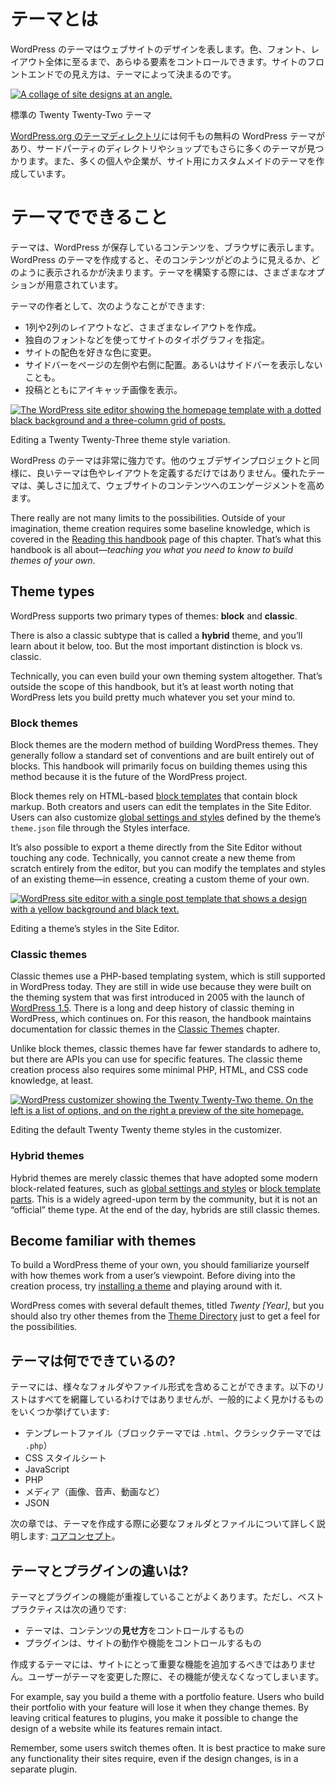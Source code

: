 <!--
# What Is a Theme?
-->

# テーマとは

<!--
A WordPress theme represents the design of your website. It can control everything from colors, to fonts, to the entire layout. In essence, what you see when viewing the front-end of your site is shaped by the theme.
-->

WordPress のテーマはウェブサイトのデザインを表します。色、フォント、レイアウト全体に至るまで、あらゆる要素をコントロールできます。サイトのフロントエンドでの見え方は、テーマによって決まるのです。

[![A collage of site designs at an angle.](https://i0.wp.com/developer.wordpress.org/files/2023/11/twenty-twenty-two-collage.jpg?resize=2400%2C1500&ssl=1)](https://i0.wp.com/developer.wordpress.org/files/2023/11/twenty-twenty-two-collage.jpg?ssl=1)

<!--
Templates from the default Twenty Twenty-Two theme.
-->
標準の Twenty Twenty-Two テーマ

<!--
There are 1,000s of free WordPress themes in the [WordPress.org Theme Directory](https://wordpress.org/themes/) and even more from third-party directories and shops. Many people and businesses also have bespoke (custom-made) themes for their sites.
-->
[WordPress.org のテーマディレクトリ](https://ja.wordpress.org/themes/)には何千もの無料の WordPress テーマがあり、サードパーティのディレクトリやショップでもさらに多くのテーマが見つかります。また、多くの個人や企業が、サイト用にカスタムメイドのテーマを作成しています。

<!--
## What can themes do?
-->
# テーマでできること

<!--
Themes take the content stored by WordPress and display it in the browser. When you create a WordPress theme, you decide how that content looks and is displayed. There are many options available to you when building your theme. The biggest limit is your imagination. 
-->
テーマは、WordPress が保存しているコンテンツを、ブラウザに表示します。WordPress のテーマを作成すると、そのコンテンツがどのように見えるか、どのように表示されるかが決まります。テーマを構築する際には、さまざまなオプションが用意されています。

<!--
As a theme creator, you can:
-->
テーマの作者として、次のようなことができます:

<!--
*   Create different layouts, such as one, two or more columns.
*   Control the typography of the site with custom font choices.
*   Skin the site with any color scheme you want.
*   Put a sidebar on the left or right side of the page. Or, have no sidebar at all.
*   Display featured images alongside posts.
-->
*   1列や2列のレイアウトなど、さまざまなレイアウトを作成。
*   独自のフォントなどを使ってサイトのタイポグラフィを指定。
*   サイトの配色を好きな色に変更。
*   サイドバーをページの左側や右側に配置。あるいはサイドバーを表示しないことも。
*   投稿とともにアイキャッチ画像を表示。

[![The WordPress site editor showing the homepage template with a dotted black background and a three-column grid of posts.](https://i0.wp.com/developer.wordpress.org/files/2023/11/twenty-twenty-three-style-variation.jpg?resize=2400%2C1255&ssl=1)](https://i0.wp.com/developer.wordpress.org/files/2023/11/twenty-twenty-three-style-variation.jpg?ssl=1)

Editing a Twenty Twenty-Three theme style variation.

<!--
The WordPress theming system is incredibly powerful. As with every web design project, a good theme is more than defining a layout or two and a few custom colors. The best themes improve engagement with a website’s content *in addition* to being beautiful.
-->
WordPress のテーマは非常に強力です。他のウェブデザインプロジェクトと同様に、良いテーマは色やレイアウトを定義するだけではありません。優れたテーマは、美しさに加えて、ウェブサイトのコンテンツへのエンゲージメントを高めます。

There really are not many limits to the possibilities. Outside of your imagination, theme creation requires some baseline knowledge, which is covered in the [Reading this handbook](https://developer.wordpress.org/themes/getting-started/reading-this-handbook/) page of this chapter. That’s what this handbook is all about—*teaching you what you need to know to build themes of your own*.

## Theme types

WordPress supports two primary types of themes: **block** and **classic**.

There is also a classic subtype that is called a **hybrid** theme, and you’ll learn about it below, too. But the most important distinction is block vs. classic.

Technically, you can even build your own theming system altogether. That’s outside the scope of this handbook, but it’s at least worth noting that WordPress lets you build pretty much whatever you set your mind to.

### Block themes

Block themes are the modern method of building WordPress themes. They generally follow a standard set of conventions and are built entirely out of blocks. This handbook will primarily focus on building themes using this method because it is the future of the WordPress project.

Block themes rely on HTML-based [block templates](https://developer.wordpress.org/themes/templates/) that contain block markup. Both creators and users can edit the templates in the Site Editor. Users can also customize [global settings and styles](https://developer.wordpress.org/themes/global-settings-and-styles/) defined by the theme’s `theme.json` file through the Styles interface. 

It’s also possible to export a theme directly from the Site Editor without touching any code. Technically, you cannot create a new theme from scratch entirely from the editor, but you can modify the templates and styles of an existing theme—in essence, creating a custom theme of your own.

[![WordPress site editor with a single post template that shows a design with a yellow background and black text.](https://i0.wp.com/developer.wordpress.org/files/2023/11/site-editor-styles.png?resize=2400%2C1255&ssl=1)](https://i0.wp.com/developer.wordpress.org/files/2023/11/site-editor-styles.png?ssl=1)

Editing a theme’s styles in the Site Editor.

### Classic themes

Classic themes use a PHP-based templating system, which is still supported in WordPress today. They are still in wide use because they were built on the theming system that was first introduced in 2005 with the launch of [WordPress 1.5](https://wordpress.org/news/2005/02/strayhorn/). There is a long and deep history of classic theming in WordPress, which continues on. For this reason, the handbook maintains documentation for classic themes in the [Classic Themes](https://developer.wordpress.org/themes/classic-themes/) chapter.

Unlike block themes, classic themes have far fewer standards to adhere to, but there are APIs you can use for specific features. The classic theme creation process also requires some minimal PHP, HTML, and CSS code knowledge, at least.

[![WordPress customizer showing the Twenty Twenty-Two theme. On the left is a list of options, and on the right a preview of the site homepage.](https://i0.wp.com/developer.wordpress.org/files/2023/11/customizer-twenty-twenty.jpg?resize=2400%2C1255&ssl=1)](https://i0.wp.com/developer.wordpress.org/files/2023/11/customizer-twenty-twenty.jpg?ssl=1)

Editing the default Twenty Twenty theme styles in the customizer.

### Hybrid themes

Hybrid themes are merely classic themes that have adopted some modern block-related features, such as [global settings and styles](https://developer.wordpress.org/themes/global-settings-and-styles/) or [block template parts](https://developer.wordpress.org/themes/templates/template-parts/). This is a widely agreed-upon term by the community, but it is not an “official” theme type. At the end of the day, hybrids are still classic themes.

## Become familiar with themes

To build a WordPress theme of your own, you should familiarize yourself with how themes work from a user’s viewpoint. Before diving into the creation process, try [installing a theme](https://wordpress.org/documentation/article/work-with-themes/) and playing around with it.

WordPress comes with several default themes, titled *Twenty \[Year\]*, but you should also try other themes from the [Theme Directory](https://wordpress.org/themes/) just to get a feel for the possibilities.

<!--
## What are themes made of?
-->

## テーマは何でできているの?

<!--
Themes can include many different folders and file types. The list below is non-exhaustive, but it includes some of common things you might see:
-->
テーマには、様々なフォルダやファイル形式を含めることができます。以下のリストはすべてを網羅しているわけではありませんが、一般的によく見かけるものをいくつか挙げています:

<!--
*   Templates (`.html` in block themes and `.php` in classic themes)
*   CSS Stylesheets
*   JavaScript
*   PHP
*   Media (images, audio, video, etc.)
*   JSON
-->
*   テンプレートファイル（ブロックテーマでは `.html`、クラシックテーマでは `.php`）
*   CSS スタイルシート
*   JavaScript
*   PHP
*   メディア（画像、音声、動画など）
*   JSON

<!--
You will learn more about the specific folders and files used to create a theme in the next chapter: [Core Concepts](https://developer.wordpress.org/themes/core-concepts).
-->
次の章では、テーマを作成する際に必要なフォルダとファイルについて詳しく説明します: [コアコンセプト](https://developer.wordpress.org/themes/core-concepts)。

<!--
## What is the difference between themes and plugins?
-->
## テーマとプラグインの違いは?

<!--
It is common for there to be overlap between features found in themes and plugins. However, best practices are:
-->
テーマとプラグインの機能が重複していることがよくあります。ただし、ベストプラクティスは次の通りです:

<!--
*   Themes control the *presentation* of content.
*   Plugins control the behaviors and features of your site.
-->
*   テーマは、コンテンツの**見せ方**をコントロールするもの
*   プラグインは、サイトの動作や機能をコントロールするもの

<!--
Any theme that you create should not add site-critical functionality. Doing so means that a user loses access to that functionality when they change their theme.
-->
作成するテーマには、サイトにとって重要な機能を追加するべきではありません。ユーザーがテーマを変更した際に、その機能が使えなくなってしまいます。

For example, say you build a theme with a portfolio feature. Users who build their portfolio with your feature will lose it when they change themes. By leaving critical features to plugins, you make it possible to change the design of a website while its features remain intact.

Remember, some users switch themes often. It is best practice to make sure any functionality their sites require, even if the design changes, is in a separate plugin.
